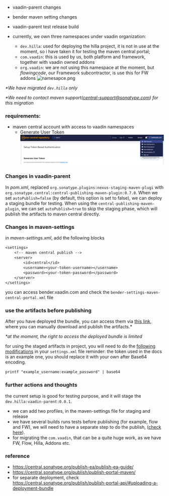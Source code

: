 - vaadin-parent changes
- bender maven setting changes
- vaadin-parent test release build

- currently, we own three namespaces under vaadin organization:
  - `dev.hilla`: used for deploying the hilla project, it is not in use at the moment, so i have taken it for testing the maven central portal;
  - `com.vaadin`: this is used by us, both platform and framework, together with vaadin owned addons
  - `org.vaadin`: we are not using this namespace at the moment, but _flowingcode_, our Framework subcontractor, is use this for FW addons
![namesapce.png](vaadin_namespaces.png)

_*We have migrated `dev.hilla` only_

_*We need to contact maven support(central-support@sonatype.com) for this migration_

### requirements:
- maven central account with access to vaadin namespaces
  - Generate User Token![img.png](token_generation.png)

### Changes in vaadin-parent
In _pom.xml_, replaced `org.sonatype.plugins:nexus-staging-maven-plugi` with `org.sonatype.central:central-publishing-maven-plugin:0.7.0`.
When we set `autoPublish=false` (by default, this option is set to false), we can deploy a staging bundle for testing.
When using the `central-publishing-maven-plugin`, we can set `autoPublish=true` to skip the staging phase, which will publish the artifacts to maven central directly.


### Changes in maven-settings

in _maven-settings.xml_, add the following blocks
```
<settings>
    <!-- maven central publish -->
    <server>
        <id>central</id>
        <username><your-token-username></username>
        <password><your-token-password></password>
    </server>
</settings>
```
you can access bender.vaadin.com and check the `bender-settings-maven-central-portal.xml` file

### use the artifacts before publishing
After you have deployed the bundle, you can access them via [this link](https://central.sonatype.com/publishing/deployments), where you can manually download and publish the artifacts.* 

_*at the moment, the right to access the deployed bundle is limited_

for using the staged artifacts in project, you will need to do the [following modifications](https://central.sonatype.org/publish/publish-portal-api/#maven) in your `settings.xml` file
reminder: the token used in the docs is an example one, you should replace it with your own after Base64 encoding. 
```dtd
printf "example_username:example_password" | base64
```

### further actions and thoughts
the current setup is good for testing purpose, and it will stage the `dev.hilla:vaadin-parent:0.0.1`.
- we can add two profiles, in the maven-settings file for staging and release
- we have several builds runs tests before publishing (for example, flow and FW), we will need to have a separate step to do the publish, ([check here](https://central.sonatype.org/publish/publish-portal-api/#publish-or-drop-the-deployment)).  
- for migrating the `com.vaadin`, that can be a quite huge work, as we have FW, Flow, Hilla, Addons etc. 

### reference
- https://central.sonatype.org/publish-ea/publish-ea-guide/
- https://central.sonatype.org/publish/publish-portal-maven/
- for separate deployment, check https://central.sonatype.org/publish/publish-portal-api/#uploading-a-deployment-bundle